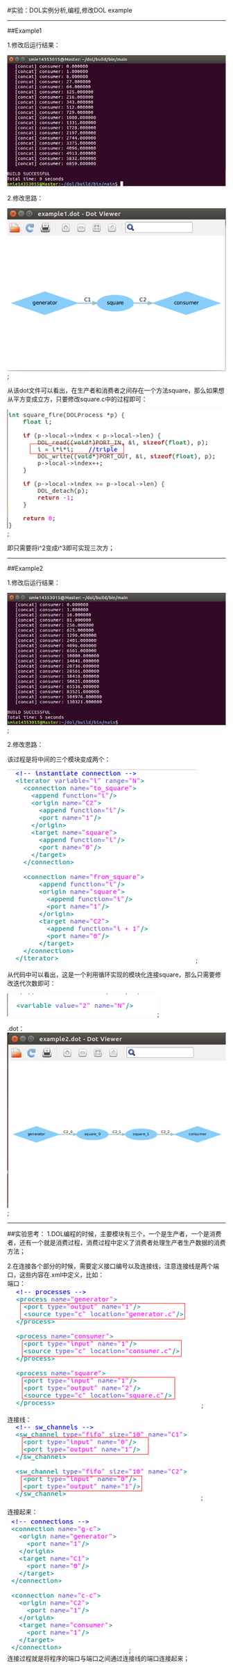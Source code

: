 #实验：DOL实例分析,编程,修改DOL example

***
##Example1

1.修改后运行结果：

![Image text](https://raw.githubusercontent.com/smie14353015/ES2016_14353015/master/img-folder/img1_1.png)     

2.修改思路：

![Image text](https://raw.githubusercontent.com/smie14353015/ES2016_14353015/master/img-folder/img1_2.png);

从该dot文件可以看出，在生产者和消费者之间存在一个方法square，那么如果想从平方变成立方，只要修改square.c中的过程即可：


![Image text](https://raw.githubusercontent.com/smie14353015/ES2016_14353015/master/img-folder/img1_3.png);

即只需要将i^2变成i^3即可实现三次方；


***
##Example2  

1.修改后运行结果：

![Image text](https://raw.githubusercontent.com/smie14353015/ES2016_14353015/master/img-folder/img1_4.png);

2.修改思路：  
  
该过程是将中间的三个模块变成两个：   

![Image text](https://raw.githubusercontent.com/smie14353015/ES2016_14353015/master/img-folder/img1_5.png);      

从代码中可以看出，这是一个利用循环实现的模块化连接square，那么只需要修改迭代次数即可：  
 
![Image text](https://raw.githubusercontent.com/smie14353015/ES2016_14353015/master/img-folder/img1_6.png);      
  
  .dot：    
  ![Image text](https://raw.githubusercontent.com/smie14353015/ES2016_14353015/master/img-folder/img1_7.png);          
  
 ***
 
##实验思考：
1.DOL编程的时候，主要模块有三个，一个是生产者，一个是消费者，还有一个就是消费过程，消费过程中定义了消费者处理生产者生产数据的消费方法；  

2.在连接各个部分的时候，需要定义接口编号以及连接线，注意连接线是两个端口，这些内容在.xml中定义，比如：    
端口：  
   ![Image text](https://raw.githubusercontent.com/smie14353015/ES2016_14353015/master/img-folder/img1_8.png);         
 
连接线：  
   ![Image text](https://raw.githubusercontent.com/smie14353015/ES2016_14353015/master/img-folder/img1_9.png);           
   
连接起来：  
      ![Image text](https://raw.githubusercontent.com/smie14353015/ES2016_14353015/master/img-folder/img1_10.png);       
  连接过程就是将程序的端口与端口之间通过连接线的端口连接起来；
  